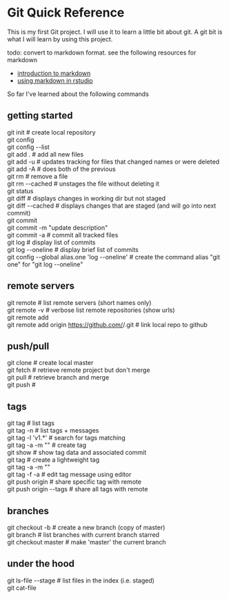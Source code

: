 Git Quick Reference
===================
This is my first Git project.  I will use it to learn a little bit about git. A git bit is what I will learn by using this project.

todo: convert to markdown format.  see the following resources for markdown
* [introduction to markdown](http://daringfireball.net/projects/markdown)
* [using markdown in rstudio](http://www.rstudio.com/ide/docs/authoring/using_markdown)

So far I've learned about the following commands

## getting started
git init  # create local repository  
git config  
git config --list  
git add . # add all new files  
git add -u # updates tracking for files that changed names or were deleted  
git add -A # does both of the previous  
git rm <file> # remove a file  
git rm --cached <file> # unstages the file without deleting it  
git status  
git diff  # displays changes in working dir but not staged  
git diff --cached # displays changes that are staged (and will go into next commit)  
git commit  
git commit -m "update description"  
git commit -a  # commit all tracked files  
git log # display list of commits  
git log --oneline  # display brief list of commits  
git config --global alias.one 'log --oneline'  # create the command alias "git one" for "git log --oneline"  
  
## remote servers  
git remote # list remote servers (short names only)  
git remote -v # verbose list remote repositories (show urls)  
git remote add <short name> <url>   
git remote add origin https://github.com/<username>/<repo name>.git # link local repo to github  
  
## push/pull  
git clone <url> # create local master  
git fetch # retrieve remote project but don't merge  
git pull  # retrieve branch and merge  
git push <remote server> <branch> #  
  
## tags  
git tag # list tags  
git tag -n # list tags + messages  
git tag -l 'v1.*' # search for tags matching  
git tag -a <tag> -m "<tag description>" # create tag  
git show <tag> # show tag data and associated commit  
git tag <tag> # create a lightweight tag  
git tag -a <tag> -m "<tag descr>" <commit checksum starts-with>  
git tag <tag> <tag> -f -a # edit tag message using editor  
git push origin <tag> # share specific tag with remote  
git push origin --tags # share all tags with remote  
  
## branches  
git checkout -b <branch name> # create a new branch (copy of master)  
git branch # list branches with current branch starred  
git checkout master # make 'master' the current branch  

## under the hood
git ls-file --stage # list files in the index (i.e. staged)  
git cat-file <file hash>  
